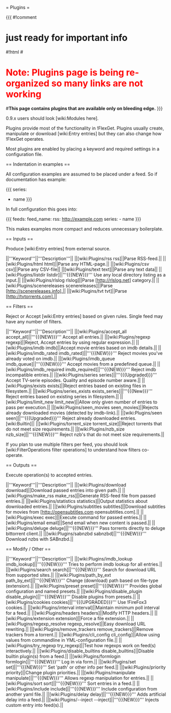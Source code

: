 = Plugins =

{{{
#!comment

# just ready for important info

#!html
#<h1 style="text-align: left; color: red">Note: Plugins page is being re-organized so many links are not working</h1>
#<b>This page contains plugins that are available only on bleeding edge.</b> 
}}}

0.9.x users should look [wiki:Modules here].


Plugins provide most of the functionality in !FlexGet. Plugins usually create, manipulate or download [wiki:Entry entries] but they can also change how !FlexGet operates.

Most plugins are enabled by placing a keyword and required settings in a configuration file.

== Indentation in examples ==

All configuration examples are assumed to be placed under a feed. So if documentation has example:

{{{
series:
  - name
}}}

In full configuration this goes into:

{{{
feeds:
  feed_name:
    rss: http://example.com
    series:
      - name
}}}

This makes examples more compact and reduces unnecessary boilerplate.

== Inputs ==

Produce [wiki:Entry entries] from external source.

||'''Keyword'''||'''Description'''||
||[wiki:Plugins/rss rss]||Parse RSS-feed.||
||[wiki:Plugins/html html]||Parse any HTML-page.||
||[wiki:Plugins/csv csv]||Parse any CSV-file||
||[wiki:Plugins/text text]||Parse any text data||
||[wiki:Plugins/listdir listdir]||'''{{{NEW}}}''' Use any local directory listing as a input.||
||[wiki:Plugins/rlslog rlslog]||Parse [http://rlslog.net] category.||
||[wiki:Plugins/scenereleases scenereleases]||Parse [http://scenereleases.info].||
||[wiki:Plugins/tvt tvt]||Parse [http://tvtorrents.com].||

== Filters ==

Reject or Accept [wiki:Entry entries] based on given rules. Single feed may have any number of filters.

||'''Keyword'''||'''Description'''||
||[wiki:Plugins/accept_all accept_all]||'''{{{NEW}}}'''  Accept all entries.||
||[wiki:Plugins/regexp regexp]||Reject, Accept entries by using regular expression.||
||[wiki:Plugins/imdb imdb]||Accept movie entries based on imdb details.||
||[wiki:Plugins/imdb_rated imdb_rated]||'''{{{NEW}}}''' Reject movies you've already voted on imdb.||
||[wiki:Plugins/imdb_queue imdb_queue]||'''{{{NEW}}}''' Accept movies from a predefined queue.||
||[wiki:Plugins/imdb_required imdb_required]||'''{{{NEW}}}''' Reject imdb incompatible entries.||
||[wiki:Plugins/series series]||'''{{{Upgraded}}}''' Accept TV-serie episodes. Quality and episode number aware.||
||[wiki:Plugins/exists exists]||Reject entries based on existing files in filesystem.||
||[wiki:Plugins/series_exists exists_series]||'''{{{New}}}''' Reject entries based on existing series in filesystem.||
||[wiki:Plugins/limit_new limit_new]||Allow only given number of entries to pass per execution.||
||[wiki:Plugins/seen_movies seen_movies]||Rejects already downloaded movies (detected by imdb-link).||
||[wiki:Plugins/seen seen]||'''{{{Upgraded}}}''' Reject already downloaded entries. [wiki:Builtin]||
||[wiki:Plugins/torrent_size torrent_size]||Reject torrents that do not meet size requirements.||
||[wiki:Plugins/nzb_size nzb_size]||'''{{{NEW}}}'''  Reject nzb's that do not meet size requirements.||

If you plan to use multiple filters per feed, you should look [wiki:FilterOperations filter operations] to understand how filters co-operate.

== Outputs ==

Execute operation(s) to accepted entries.

||'''Keyword'''||'''Description'''||
||[wiki:Plugins/download download]||Download passed entries into given path.||
||[wiki:Plugins/make_rss make_rss]||Generate RSS-feed file from passed entries.||
||[wiki:Plugins/statistics statistics]||Output statistics about downloaded entries.||
||[wiki:Plugins/subtitles subtitles]||Download subtitles for movies from [http://opensubtitles.com opensubtitles.com].||
||[wiki:Plugins/exec exec]||Execute command for passed entries.||
||[wiki:Plugins/email email]||Send email when new content is passed.||
||[wiki:Plugins/deluge deluge]||'''{{{NEW}}}'''  Pass torrents directly to deluge bittorrent client.||
||[wiki:Plugins/sabnzbd sabnzbd]||'''{{{NEW}}}'''  Download nzbs with SABnzbd.||

== Modify / Other ==

||'''Keyword'''||'''Description'''||
||[wiki:Plugins/imdb_lookup imdb_lookup]||'''{{{NEW}}}'''  Tries to perform imdb lookup for all entries.||
||[wiki:Plugins/search search]||'''{{{NEW}}}'''  Search for download URL from supported sites.||
||[wiki:Plugins/path_by_ext path_by_ext]||'''{{{NEW}}}'''  Change (download) path based on file-type (extension).||
||[wiki:Plugins/preset preset]||'''{{{NEW}}}'''  Provides global configuration and named presets.||
||[wiki:Plugins/disable_plugin disable_plugin]||'''{{{NEW}}}'''  Disable plugins from presets.||
||[wiki:Plugins/cookies cookies]||'''{{{UPGRADED}}}''' Use !FireFox3 cookies.||
||[wiki:Plugins/interval interval]||Maintain minimum poll interval for a feed.||
||[wiki:Plugins/headers headers]||Modify HTTP headers.||
||[wiki:Plugins/extension extension]||Force a file extension.||
||[wiki:Plugins/regexp_resolve regexp_resolve]||Easy download URL rewriting.||
||[wiki:Plugins/remove_trackers remove_trackers]||Remove trackers from a torrent.||
||[wiki:Plugins/cli_config cli_config]||Allow using values from commandline in YML-configuration file.||
||[wiki:Plugins/try_regexp try_regexp]||Test how regexps work on feed(s) interactively.||
||[wiki:Plugins/disable_builtins disable_builtins]||Disable builtin plugin(s) from a feed.||
||[wiki:Plugins/formlogin formlogin]||'''{{{NEW}}}'''  Log in via form.||
||[wiki:Plugins/set set]||'''{{{NEW}}}'''  Set 'path' or other info per feed.||
||[wiki:Plugins/priority priority]||Change plugin priorities.||
||[wiki:Plugins/manipulate manipulate]||'''{{{NEW}}}'''  Allows regexp manipulation for entries.||
||[wiki:Plugins/sort sort]||'''{{{NEW}}}'''  Sort entries in a feed.||
||[wiki:Plugins/include include]||'''{{{NEW}}}'''  Include configuration from another yaml file.||
||[wiki:Plugins/delay delay]||'''{{{NEW}}}'''  Adds artificial delay into a feed.||
||[wiki:Plugins/--inject --inject]||'''{{{NEW}}}'''  Injects custom entry into feed(s).||
